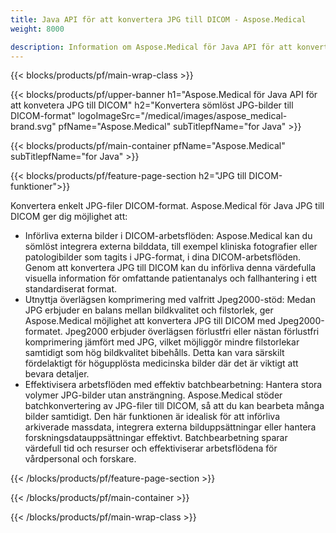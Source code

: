 ```yaml
---
title: Java API för att konvertera JPG till DICOM - Aspose.Medical
weight: 8000

description: Information om Aspose.Medical för Java API för att konvertera JPG till DICOM
---
```


{{< blocks/products/pf/main-wrap-class >}}

{{< blocks/products/pf/upper-banner h1="Aspose.Medical för Java API för att konvetera JPG till DICOM" h2="Konvertera sömlöst JPG-bilder till DICOM-format" logoImageSrc="/medical/images/aspose_medical-brand.svg" pfName="Aspose.Medical" subTitlepfName="for Java" >}}

{{< blocks/products/pf/main-container pfName="Aspose.Medical" subTitlepfName="for Java" >}}

{{< blocks/products/pf/feature-page-section h2="JPG till DICOM-funktioner">}}

<p>Konvertera enkelt JPG-filer DICOM-format. Aspose.Medical för Java JPG till DICOM ger dig möjlighet att:</p>

<ul>
<li>Införliva externa bilder i DICOM-arbetsflöden: Aspose.Medical kan du sömlöst integrera externa bilddata, till exempel kliniska fotografier eller patologibilder som tagits i JPG-format, i dina DICOM-arbetsflöden. Genom att konvertera JPG till DICOM kan du införliva denna värdefulla visuella information för omfattande patientanalys och fallhantering i ett standardiserat format.</li>
<li>Utnyttja överlägsen komprimering med valfritt Jpeg2000-stöd: Medan JPG erbjuder en balans mellan bildkvalitet och filstorlek, ger Aspose.Medical möjlighet att konvertera JPG till DICOM med Jpeg2000-formatet. Jpeg2000 erbjuder överlägsen förlustfri eller nästan förlustfri komprimering jämfört med JPG, vilket möjliggör mindre filstorlekar samtidigt som hög bildkvalitet bibehålls. Detta kan vara särskilt fördelaktigt för högupplösta medicinska bilder där det är viktigt att bevara detaljer.</li>
<li>Effektivisera arbetsflöden med effektiv batchbearbetning: Hantera stora volymer JPG-bilder utan ansträngning. Aspose.Medical stöder batchkonvertering av JPG-filer till DICOM, så att du kan bearbeta många bilder samtidigt. Den här funktionen är idealisk för att införliva arkiverade massdata, integrera externa bilduppsättningar eller hantera forskningsdatauppsättningar effektivt. Batchbearbetning sparar värdefull tid och resurser och effektiviserar arbetsflödena för vårdpersonal och forskare.</li>
</ul>

{{< /blocks/products/pf/feature-page-section >}}

{{< /blocks/products/pf/main-container >}}

{{< /blocks/products/pf/main-wrap-class >}}